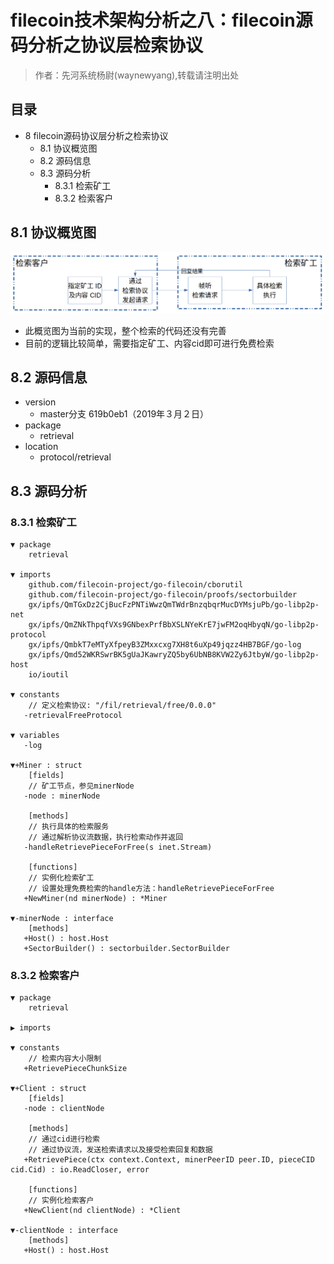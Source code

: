 # filecoin技术架构分析之八：filecoin源码分析之协议层检索协议

> 作者：先河系统杨尉(waynewyang),转载请注明出处


## 目录
- 8 filecoin源码协议层分析之检索协议
    - 8.1 协议概览图
    - 8.2 源码信息
    - 8.3 源码分析
        - 8.3.1 检索矿工
        - 8.3.2 检索客户

## 8.1 协议概览图
![](img/retrieval_protocol.png)

- 此概览图为当前的实现，整个检索的代码还没有完善
- 目前的逻辑比较简单，需要指定矿工、内容cid即可进行免费检索

## 8.2 源码信息

- version
    - master分支 619b0eb1（2019年３月２日）
- package
    - retrieval
- location
    - protocol/retrieval

## 8.3 源码分析

### 8.3.1 检索矿工

```
▼ package
    retrieval

▼ imports
    github.com/filecoin-project/go-filecoin/cborutil
    github.com/filecoin-project/go-filecoin/proofs/sectorbuilder
    gx/ipfs/QmTGxDz2CjBucFzPNTiWwzQmTWdrBnzqbqrMucDYMsjuPb/go-libp2p-net
    gx/ipfs/QmZNkThpqfVXs9GNbexPrfBbXSLNYeKrE7jwFM2oqHbyqN/go-libp2p-protocol
    gx/ipfs/QmbkT7eMTyXfpeyB3ZMxxcxg7XH8t6uXp49jqzz4HB7BGF/go-log
    gx/ipfs/Qmd52WKRSwrBK5gUaJKawryZQ5by6UbNB8KVW2Zy6JtbyW/go-libp2p-host
    io/ioutil

▼ constants
    // 定义检索协议: "/fil/retrieval/free/0.0.0"
   -retrievalFreeProtocol

▼ variables
   -log

▼+Miner : struct
    [fields]
    // 矿工节点，参见minerNode 
   -node : minerNode

    [methods]
    // 执行具体的检索服务
    // 通过解析协议流数据，执行检索动作并返回
   -handleRetrievePieceForFree(s inet.Stream)

    [functions]
    // 实例化检索矿工
    // 设置处理免费检索的handle方法：handleRetrievePieceForFree
   +NewMiner(nd minerNode) : *Miner

▼-minerNode : interface
    [methods]
   +Host() : host.Host
   +SectorBuilder() : sectorbuilder.SectorBuilder
```

### 8.3.2 检索客户

```
▼ package
    retrieval

▶ imports

▼ constants
    // 检索内容大小限制
   +RetrievePieceChunkSize

▼+Client : struct
    [fields]
   -node : clientNode

    [methods]
    // 通过cid进行检索
    // 通过协议流，发送检索请求以及接受检索回复和数据
   +RetrievePiece(ctx context.Context, minerPeerID peer.ID, pieceCID cid.Cid) : io.ReadCloser, error

    [functions]
    // 实例化检索客户
   +NewClient(nd clientNode) : *Client

▼-clientNode : interface
    [methods]
   +Host() : host.Host
```

